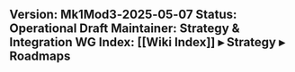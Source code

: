 **Version:** Mk1Mod3‑2025‑05‑07
**Status:** Operational Draft
**Maintainer:** Strategy & Integration WG
**Index:** [[Wiki Index]] ▸ Strategy ▸ Roadmaps  
---